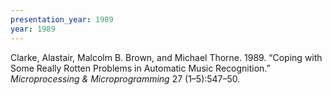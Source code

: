 ```yaml
---
presentation_year: 1989
year: 1989
---
```


Clarke, Alastair, Malcolm B. Brown, and Michael Thorne. 1989. “Coping with Some Really Rotten Problems in Automatic Music Recognition.” <i>Microprocessing &amp; Microprogramming</i> 27 (1–5):547–50.